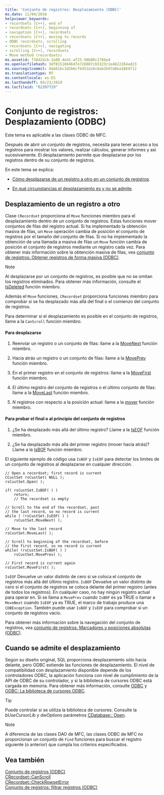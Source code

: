 ```yaml
---
title: 'Conjunto de registros: Desplazamiento (ODBC)'
ms.date: 11/04/2016
helpviewer_keywords:
- recordsets [C++], end of
- recordsets [C++], beginning of
- navigation [C++], recordsets
- recordsets [C++], moving to records
- ODBC recordsets, scrolling
- recordsets [C++], navigating
- scrolling [C++], recordsets
- Move method (recordsets)
ms.assetid: f38d2dcb-1e88-4e41-af25-98b00c276be4
ms.openlocfilehash: 5df8151664bd7e726087cb5323c1e4622264ad23
ms.sourcegitcommit: 0ab61bc3d2b6cfbd52a16c6ab2b97a8ea1864f12
ms.translationtype: MT
ms.contentlocale: es-ES
ms.lasthandoff: 04/23/2019
ms.locfileid: "62397729"
---
```

# <a name="recordset-scrolling-odbc"></a>Conjunto de registros: Desplazamiento (ODBC)

Este tema es aplicable a las clases ODBC de MFC.

Después de abrir un conjunto de registros, necesita para tener acceso a los registros para mostrar los valores, realizar cálculos, generar informes y así sucesivamente. El desplazamiento permite que desplazarse por los registros dentro de su conjunto de registros.

En este tema se explica:

- [Cómo desplazarse de un registro a otro en un conjunto de registros](#_core_scrolling_from_one_record_to_another).

- [En qué circunstancias el desplazamiento es y no se admite](#_core_when_scrolling_is_supported).

##  <a name="_core_scrolling_from_one_record_to_another"></a> Desplazamiento de un registro a otro

Clase `CRecordset` proporciona el `Move` funciones miembro para el desplazamiento dentro de un conjunto de registros. Estas funciones mover conjuntos de filas del registro actual. Si ha implementado la obtención masiva de filas, un `Move` operación cambia de posición el conjunto de registros por el tamaño del conjunto de filas. Si no ha implementado la obtención de una llamada a masiva de filas un `Move` función cambia de posición el conjunto de registros mediante un registro cada vez. Para obtener más información sobre la obtención masiva de filas, vea [conjunto de registros: Obtener registros de forma masiva (ODBC)](../../data/odbc/recordset-fetching-records-in-bulk-odbc.md).

> [!NOTE]
>  Al desplazarse por un conjunto de registros, es posible que no se omitan los registros eliminados. Para obtener más información, consulte el [IsDeleted](../../mfc/reference/crecordset-class.md#isdeleted) función miembro.

Además el `Move` funciones, `CRecordset` proporciona funciones miembro para comprobar si se ha desplazado más allá del final o el comienzo del conjunto de registros.

Para determinar si el desplazamiento es posible en el conjunto de registros, llame a la `CanScroll` función miembro.

#### <a name="to-scroll"></a>Para desplazarse

1. Reenviar un registro o un conjunto de filas: llame a la [MoveNext](../../mfc/reference/crecordset-class.md#movenext) función miembro.

1. Hacia atrás un registro o un conjunto de filas: llame a la [MovePrev](../../mfc/reference/crecordset-class.md#moveprev) función miembro.

1. En el primer registro en el conjunto de registros: llame a la [MoveFirst](../../mfc/reference/crecordset-class.md#movefirst) función miembro.

1. El último registro del conjunto de registros o el último conjunto de filas: llame a la [MoveLast](../../mfc/reference/crecordset-class.md#movelast) función miembro.

1. *N* registros con respecto a la posición actual: llame a la [mover](../../mfc/reference/crecordset-class.md#move) función miembro.

#### <a name="to-test-for-the-end-or-the-beginning-of-the-recordset"></a>Para probar el final o al principio del conjunto de registros

1. ¿Se ha desplazado más allá del último registro? Llame a la [IsEOF](../../mfc/reference/crecordset-class.md#iseof) función miembro.

1. ¿Se ha desplazado más allá del primer registro (mover hacia atrás)? Llame a la [IsBOF](../../mfc/reference/crecordset-class.md#isbof) función miembro.

El siguiente ejemplo de código usa `IsBOF` y `IsEOF` para detectar los límites de un conjunto de registros al desplazarse en cualquier dirección.

```
// Open a recordset; first record is current
CCustSet rsCustSet( NULL );
rsCustSet.Open( );

if( rsCustSet.IsBOF( ) )
    return;
    // The recordset is empty

// Scroll to the end of the recordset, past
// the last record, so no record is current
while ( !rsCustSet.IsEOF( ) )
    rsCustSet.MoveNext( );

// Move to the last record
rsCustSet.MoveLast( );

// Scroll to beginning of the recordset, before
// the first record, so no record is current
while( !rsCustSet.IsBOF( ) )
    rsCustSet.MovePrev( );

// First record is current again
rsCustSet.MoveFirst( );
```

`IsEOF` Devuelve un valor distinto de cero si se coloca el conjunto de registros más allá del último registro. `IsBOF` Devuelve un valor distinto de cero si el conjunto de registros se coloca delante del primer registro (antes de todos los registros). En cualquier caso, no hay ningún registro actual para operar en. Si se llama a `MovePrev` cuando `IsBOF` es ya TRUE o llamar a `MoveNext` cuando `IsEOF` ya es TRUE, el marco de trabajo produce una `CDBException`. También puede usar `IsBOF` y `IsEOF` para comprobar si un conjunto de registros vacío.

Para obtener más información sobre la navegación del conjunto de registros, vea [conjunto de registros: Marcadores y posiciones absolutas (ODBC)](../../data/odbc/recordset-bookmarks-and-absolute-positions-odbc.md).

##  <a name="_core_when_scrolling_is_supported"></a> Cuando se admite el desplazamiento

Según su diseño original, SQL proporciona desplazamiento sólo hacia delante, pero ODBC extiende las funciones de desplazamiento. El nivel de compatibilidad con desplazamiento disponible depende de los controladores ODBC, la aplicación funciona con nivel de cumplimiento de la API de ODBC de su controlador, y si la biblioteca de cursores ODBC está cargada en memoria. Para obtener más información, consulte [ODBC](../../data/odbc/odbc-basics.md) y [ODBC: La biblioteca de cursores ODBC](../../data/odbc/odbc-the-odbc-cursor-library.md).

> [!TIP]
>  Puede controlar si se utiliza la biblioteca de cursores. Consulte la *bUseCursorLib* y *dwOptions* parámetros [CDatabase:: Open](../../mfc/reference/cdatabase-class.md#open).

> [!NOTE]
>  A diferencia de las clases DAO de MFC, las clases ODBC de MFC no proporcionan un conjunto de `Find` funciones para buscar el registro siguiente (o anterior) que cumpla los criterios especificados.

## <a name="see-also"></a>Vea también

[Conjunto de registros (ODBC)](../../data/odbc/recordset-odbc.md)<br/>
[CRecordset::CanScroll](../../mfc/reference/crecordset-class.md#canscroll)<br/>
[CRecordset::CheckRowsetError](../../mfc/reference/crecordset-class.md#checkrowseterror)<br/>
[Conjunto de registros: filtrar registros (ODBC)](../../data/odbc/recordset-filtering-records-odbc.md)